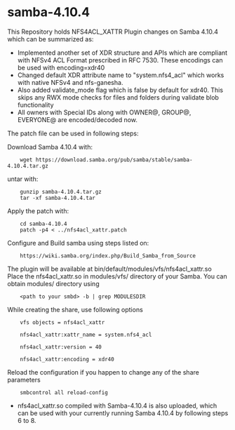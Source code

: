 # samba-4.10.4

This Repository holds NFS4ACL_XATTR Plugin changes on Samba 4.10.4 which can be summarized as:

* Implemented another set of XDR structure and APIs which are compliant with NFSv4 ACL Format prescribed in RFC 7530. These encodings can be used with encoding=xdr40
* Changed default XDR attribute name to "system.nfs4_acl" which works with native NFSv4 and nfs-ganesha.
* Also added validate_mode flag which is false by default for xdr40. This skips any RWX mode checks for files and folders during validate blob functionality
* All owners with Special IDs along with OWNER@, GROUP@, EVERYONE@ are encoded/decoded now.

The patch file can be used in following steps:

Download Samba 4.10.4 with:
		
		wget https://download.samba.org/pub/samba/stable/samba-4.10.4.tar.gz  

untar with:
		
		gunzip samba-4.10.4.tar.gz 
		tar -xf samba-4.10.4.tar

Apply the patch with:

		cd samba-4.10.4
  		patch -p4 < ../nfs4acl_xattr.patch

Configure and Build samba using steps listed on:

		https://wiki.samba.org/index.php/Build_Samba_from_Source

The plugin will be available at bin/default/modules/vfs/nfs4acl_xattr.so
Place the nfs4acl_xattr.so in modules/vfs/ directory of your Samba. You can obtain modules/ directory using

		<path to your smbd> -b | grep MODULESDIR

While creating the share, use following options
 
		vfs objects = nfs4acl_xattr

		nfs4acl_xattr:xattr_name = system.nfs4_acl

		nfs4acl_xattr:version = 40

		nfs4acl_xattr:encoding = xdr40
	
Reload the configuration if you happen to change any of the share parameters

		smbcontrol all reload-config

* nfs4acl_xattr.so compiled with Samba-4.10.4 is also uploaded, which can be used with your currently running Samba 4.10.4 by following steps 6 to 8.

